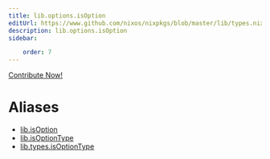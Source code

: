 ```yaml
---
title: lib.options.isOption
editUrl: https://www.github.com/nixos/nixpkgs/blob/master/lib/types.nix#L70C18
description: lib.options.isOption
sidebar:

    order: 7
---
```


<a href="https://www.github.com/nixos/nixpkgs/blob/master/lib/types.nix#L70C18">Contribute Now!</a>


# Aliases

- [lib.isOption](./reference/lib/lib-isOption)
- [lib.isOptionType](./reference/lib/lib-isOptionType)
- [lib.types.isOptionType](./reference/lib/types/lib-types-isOptionType)


